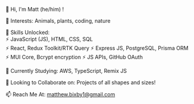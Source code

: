 👋 Hi, I'm Matt (he/him) !

👀 Interests: Animals, plants, coding, nature

🔧 Skills Unlocked:
<br>
⚡ JavaScript (JS), HTML, CSS, SQL
<br>
⚡ React, Redux Toolkit/RTK Query
⚡ Express JS, PostgreSQL, Prisma ORM
⚡ MUI Core, Bcrypt encryption
⚡ JS APIs, GitHub OAuth

🌱 Currently Studying: AWS, TypeScript, Remix JS

💼 Looking to Collaborate on: Projects of all shapes and sizes!

📫 Reach Me At: matthew.bixby1@gmail.com

<!---
mattbixby123/mattbixby123 is a ✨ special ✨ repository because its `README.md` (this file) appears on your GitHub profile.
You can click the Preview link to take a look at your changes.
--->
